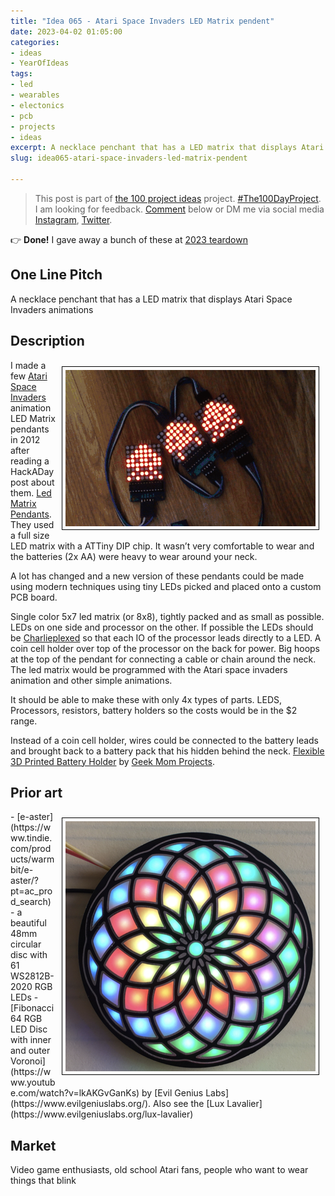 ```yaml
---
title: "Idea 065 - Atari Space Invaders LED Matrix pendent"
date: 2023-04-02 01:05:00
categories:
- ideas
- YearOfIdeas
tags:
- led
- wearables
- electonics
- pcb
- projects
- ideas
excerpt: A necklace penchant that has a LED matrix that displays Atari Space Invaders animations
slug: idea065-atari-space-invaders-led-matrix-pendent

---
```


> This post is part of [the 100 project ideas](https://blog.abluestar.com/projects/2023-100-ideas/) project. [#The100DayProject](https://www.the100dayproject.org/). I am looking for feedback. <a href='#utterances-comments'>Comment</a> below or DM me via social media <a href="https://instagram.com/funvill" rel="nofollow noopener noreferrer"><i class="fab fa-fw fa-instagram" aria-hidden="true"></i><span class="label">Instagram</span></a>, <a href="https://twitter.com/funvill" rel="nofollow noopener noreferrer"><i class="fab fa-fw fa-twitter" aria-hidden="true"></i><span class="label">Twitter</span></a>.

👉 **Done!** I gave away a bunch of these at [2023 teardown](https://www.crowdsupply.com/teardown/portland-2023/)

## One Line Pitch

A necklace penchant that has a LED matrix that displays Atari Space Invaders animations

## Description

<img src='\public\uploads\2023\space-invaders.gif' alt='space-invaders.gif' style="float: right; margin: 10px; max-width: 400px; border: 1px solid black; padding: 5px" >I made a few [Atari Space Invaders](https://en.wikipedia.org/wiki/Space_Invaders) animation LED Matrix pendants in 2012 after reading a HackADay post about them. [Led Matrix Pendants](https://hackaday.com/2012/10/12/led-matrix-pendants/). They used a full size LED matrix with a ATTiny DIP chip. It wasn’t very comfortable to wear and the batteries (2x AA) were heavy to wear around your neck.

A lot has changed and a new version of these pendants could be made using modern techniques using tiny LEDs picked and placed onto a custom PCB board.

Single color 5x7 led matrix (or 8x8), tightly packed and as small as possible. LEDs on one side and processor on the other. If possible the LEDs should be [Charlieplexed](https://en.wikipedia.org/wiki/Charlieplexing) so that each IO of the processor leads directly to a LED. A coin cell holder over top of the processor on the back for power. Big hoops at the top of the pendant for connecting a cable or chain around the neck. The led matrix would be programmed with the Atari space invaders animation and other simple animations.

It should be able to make these with only 4x types of parts. LEDS, Processors, resistors, battery holders so the costs would be in the $2 range.

Instead of a coin cell holder, wires could be connected to the battery leads and brought back to a battery pack that his hidden behind the neck. [Flexible 3D Printed Battery Holder](https://www.geekmomprojects.com/flexible-3d-printed-battery-holder/) by [Geek Mom Projects](https://www.geekmomprojects.com/).

## Prior art
<img src='\public\uploads\2023\e-aster.png' alt='e-aster.png' style="float: right; margin: 10px; max-width: 400px; border: 1px solid black; padding: 5px" >
- [e-aster](https://www.tindie.com/products/warmbit/e-aster/?pt=ac_prod_search) - a beautiful 48mm circular disc with 61 WS2812B-2020 RGB LEDs
- [Fibonacci64 RGB LED Disc with inner and outer Voronoi](https://www.youtube.com/watch?v=lkAKGvGanKs) by [Evil Genius Labs](https://www.evilgeniuslabs.org/). Also see the [Lux Lavalier](https://www.evilgeniuslabs.org/lux-lavalier)

## Market

Video game enthusiasts, old school Atari fans, people who want to wear things that blink
